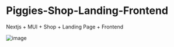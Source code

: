 # Piggies-Shop-Landing-Frontend
Nextjs + MUI + Shop + Landing Page + Frontend

![image](https://user-images.githubusercontent.com/107179122/176945458-f7771dfc-2ae7-4363-b30c-71d936b799bb.png)
